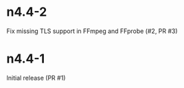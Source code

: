 # n4.4-2

Fix missing TLS support in FFmpeg and FFprobe (#2, PR #3)


# n4.4-1

Initial release (PR #1)
